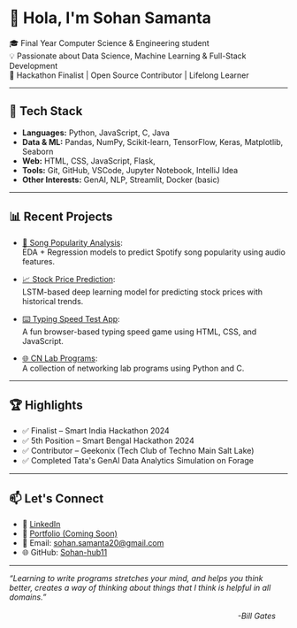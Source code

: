 # 👋 Hola, I'm Sohan Samanta

<!--
**Sohan-hub11/Sohan-hub11** is a ✨ _special_ ✨ repository because its `README.md` (this file) appears on your GitHub profile.

Here are some ideas to get you started:

- 🔭 I’m currently working on ...
- 🌱 I’m currently learning ...
- 👯 I’m looking to collaborate on ...
- 🤔 I’m looking for help with ...
- 💬 Ask me about ...
- 📫 How to reach me: ...
- 😄 Pronouns: ...
- ⚡ Fun fact: ...
-->

🎓 Final Year Computer Science & Engineering student  
💡 Passionate about Data Science, Machine Learning & Full-Stack Development  
🚀 Hackathon Finalist | Open Source Contributor | Lifelong Learner  

---

## 🔧 Tech Stack

- **Languages:** Python, JavaScript, C, Java  
- **Data & ML:** Pandas, NumPy, Scikit-learn, TensorFlow, Keras, Matplotlib, Seaborn  
- **Web:** HTML, CSS, JavaScript, Flask, 
- **Tools:** Git, GitHub, VSCode, Jupyter Notebook, IntelliJ Idea  
- **Other Interests:** GenAI, NLP, Streamlit, Docker (basic)

---

## 📊 Recent Projects

- [🔗 Song Popularity Analysis](https://github.com/Sohan-hub11/Song-Popularity-EDA):  
  EDA + Regression models to predict Spotify song popularity using audio features.
  
- [📈 Stock Price Prediction](https://github.com/Sohan-hub11/Stock_Price_Prediction):  
  LSTM-based deep learning model for predicting stock prices with historical trends.

- [⌨️ Typing Speed Test App](https://github.com/Sohan-hub11/Typing-Speed-Test):  
  A fun browser-based typing speed game using HTML, CSS, and JavaScript.

- [🌐 CN Lab Programs](https://github.com/Sohan-hub11/6th-Sem-CN_Lab):  
  A collection of networking lab programs using Python and C.

---

## 🏆 Highlights

- ✅ Finalist – Smart India Hackathon 2024  
- ✅ 5th Position – Smart Bengal Hackathon 2024  
- ✅ Contributor – Geekonix (Tech Club of Techno Main Salt Lake)  
- ✅ Completed Tata's GenAI Data Analytics Simulation on Forage

---

## 📫 Let's Connect

- 💼 [LinkedIn](https://www.linkedin.com/in/sohan-samanta-487747252/)
- 📁 [Portfolio (Coming Soon)]()
- 📧 Email: sohan.samanta20@gmail.com
- 🌐 GitHub: [Sohan-hub11](https://github.com/Sohan-hub11)

---

_“Learning to write programs stretches your mind, and helps you think better, creates a way of thinking about things that I think is helpful in all domains.” <br>
  &nbsp;&nbsp;&nbsp;&nbsp;&nbsp;&nbsp;&nbsp;&nbsp;&nbsp;&nbsp;&nbsp;&nbsp;&nbsp;&nbsp;&nbsp;&nbsp;&nbsp;&nbsp;&nbsp;&nbsp;&nbsp;&nbsp;&nbsp;&nbsp;&nbsp;&nbsp;&nbsp;&nbsp;&nbsp;&nbsp;&nbsp;&nbsp;&nbsp;
  &nbsp;&nbsp;&nbsp;&nbsp;&nbsp;&nbsp;&nbsp;&nbsp;&nbsp;&nbsp;&nbsp;&nbsp;&nbsp;&nbsp;&nbsp;&nbsp;&nbsp;&nbsp;&nbsp;&nbsp;&nbsp;&nbsp;&nbsp;&nbsp;&nbsp;&nbsp;&nbsp;&nbsp;&nbsp;&nbsp;&nbsp;&nbsp;&nbsp;
  &nbsp;&nbsp;&nbsp;&nbsp;&nbsp;&nbsp;&nbsp;&nbsp;&nbsp;&nbsp;&nbsp;&nbsp;&nbsp;&nbsp;&nbsp;&nbsp;&nbsp;&nbsp;&nbsp;&nbsp;&nbsp;&nbsp;&nbsp;&nbsp;&nbsp;&nbsp;&nbsp;&nbsp;&nbsp;&nbsp;&nbsp;&nbsp;&nbsp;
  &nbsp;&nbsp;&nbsp;&nbsp;&nbsp;&nbsp;&nbsp;&nbsp;&nbsp;&nbsp;&nbsp;&nbsp;&nbsp;&nbsp;&nbsp;&nbsp;&nbsp;&nbsp;&nbsp;&nbsp;&nbsp;&nbsp;&nbsp;&nbsp;&nbsp;&nbsp;&nbsp;&nbsp;&nbsp;&nbsp;&nbsp;&nbsp;&nbsp;
  &nbsp;&nbsp;&nbsp;&nbsp;&nbsp;&nbsp;&nbsp;&nbsp;&nbsp;&nbsp;&nbsp;&nbsp;&nbsp;&nbsp;&nbsp;&nbsp;&nbsp;&nbsp;&nbsp;&nbsp;&nbsp;&nbsp;&nbsp;&nbsp;&nbsp;&nbsp;&nbsp;&nbsp;&nbsp;&nbsp;&nbsp;&nbsp;&nbsp;
  &nbsp;&nbsp;&nbsp;&nbsp;&nbsp;&nbsp;&nbsp;&nbsp;&nbsp;&nbsp;&nbsp;&nbsp;&nbsp;&nbsp;&nbsp;&nbsp;&nbsp;&nbsp;&nbsp;&nbsp;&nbsp;&nbsp;&nbsp;&nbsp;&nbsp;&nbsp;&nbsp;&nbsp;&nbsp;&nbsp;&nbsp;&nbsp;&nbsp;
  &nbsp;&nbsp;&nbsp;-Bill Gates_
